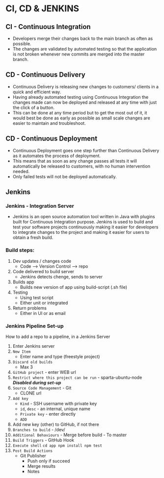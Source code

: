 # CI, CD & JENKINS

## CI - Continuous Integration

- Developers merge their changes back to the main branch as often as possible.
- The changes are validated by automated testing so that the application is not broken whenever new commits are merged into the master branch.

## CD - Continuous Delivery

- Continuous Delivery is releasing new changes to customers/ clients in a quick and efficient way.  ​
- Having already automated testing using Continuous Integration the changes made can now be deployed and released at any time with just the click of a button.​
- This can be done at any time period but to get the most out of it, it would best be done as early as possible as small scale changes are easier to maintain and troubleshoot.

## CD - Continuous Deployment

- Continuous Deployment goes one step further than Continuous Delivery as it automates the process of deployment.​
- This means that as soon as any change passes all tests it will automatically be released to customers, with no human intervention needed.​
- Only failed tests will not be deployed automatically.

## Jenkins

### Jenkins - Integration Server

- Jenkins is an open source automation tool written in Java with plugins built for Continuous Integration purpose. Jenkins is used to build and test your software projects continuously making it easier for developers to integrate changes to the project and making it easier for users to obtain a fresh build.

### Build steps:

1) Dev updates / changes code
	- Code --> Version Control --> repo
2) Code delivered to build server
	- Jenkins detects chenge, sends to server
3) Builds app
	- Builds new version of app using build-script (.sh file)
4) Testing
	- Using test script
	- Either unit or integrated
5) Return problems
	- Either in UI or as email



### Jenkins Pipeline Set-up

How to add a repo to a pipeline, in a Jenkins Server

1) Enter Jenkins server
2) `New Item`
	- Enter name and type (freestyle project)
3) `Discard old builds`
	- Max 3
4) `GitHub project` - enter WEB url
5) `Restrict where this project can be run` - sparta-ubuntu-node
	***Disabled during set-up***
6) `Source Code Management` - Git
	- CLONE url
7) `Add key`
	- `Kind` - SSH username with private key
	- `id`, `desc` - an internal, unique name
	- `Private key` - enter directly
	- `ADD`
8) Add new key (other) to GitHub, if not there
9) `Branches to build` - /dev/
10) `Additional Behaviours` - Merge before build
								- To master
11) `Build Triggers` - GitHub Hook
12) `Execute shell`
		`cd app
		npm install
		npm test`
13) `Post Build Actions`
	- Git Publisher
		- Push only if succeed
		- Merge results
		- Notes
